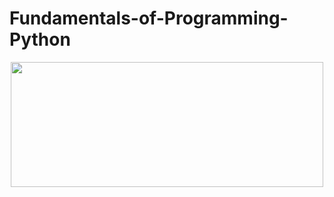 # Fundamentals-of-Programming-Python

<p align="center">
  <img width=500 height=200 src="https://www.python.org/static/community_logos/python-logo-master-v3-TM.png">
</p>
